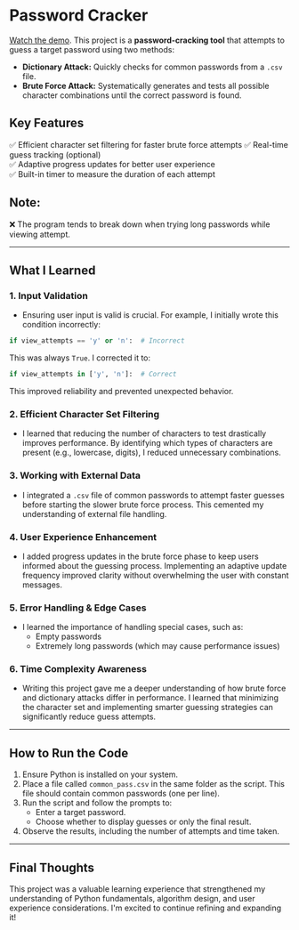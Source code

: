 # Password Cracker 

[Watch the demo](https://github.com/cris-mbici/brute_force/raw/main/brute_force_demo.mp4). This project is a **password-cracking tool** that attempts to guess a target password using two methods:  
- **Dictionary Attack:** Quickly checks for common passwords from a `.csv` file.
- **Brute Force Attack:** Systematically generates and tests all possible character combinations until the correct password is found. 

## Key Features   
✅ Efficient character set filtering for faster brute force attempts
✅ Real-time guess tracking (optional)  
✅ Adaptive progress updates for better user experience  
✅ Built-in timer to measure the duration of each attempt

## Note:
❌ The program tends to break down when trying long passwords while viewing attempt.
 
---

## What I Learned
### 1. **Input Validation**
- Ensuring user input is valid is crucial. For example, I initially wrote this condition incorrectly:
```python
if view_attempts == 'y' or 'n':  # Incorrect
```
This was always `True`. I corrected it to:
```python
if view_attempts in ['y', 'n']:  # Correct
```
This improved reliability and prevented unexpected behavior.

### 2. **Efficient Character Set Filtering**
- I learned that reducing the number of characters to test drastically improves performance. By identifying which types of characters are present (e.g., lowercase, digits), I reduced unnecessary combinations.

### 3. **Working with External Data**
- I integrated a `.csv` file of common passwords to attempt faster guesses before starting the slower brute force process. This cemented my understanding of external file handling.

### 4. **User Experience Enhancement**
- I added progress updates in the brute force phase to keep users informed about the guessing process. Implementing an adaptive update frequency improved clarity without overwhelming the user with constant messages.

### 5. **Error Handling & Edge Cases**
- I learned the importance of handling special cases, such as:
  - Empty passwords
  - Extremely long passwords (which may cause performance issues)

### 6. **Time Complexity Awareness**
- Writing this project gave me a deeper understanding of how brute force and dictionary attacks differ in performance. I learned that minimizing the character set and implementing smarter guessing strategies can significantly reduce guess attempts.

---

## How to Run the Code
1. Ensure Python is installed on your system.
2. Place a file called `common_pass.csv` in the same folder as the script. This file should contain common passwords (one per line).
3. Run the script and follow the prompts to:
   - Enter a target password.
   - Choose whether to display guesses or only the final result.
4. Observe the results, including the number of attempts and time taken.

---

## Final Thoughts
This project was a valuable learning experience that strengthened my understanding of Python fundamentals, algorithm design, and user experience considerations. I'm excited to continue refining and expanding it!

